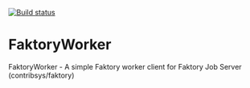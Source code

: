[![Build status](https://img.shields.io/github/actions/workflow/status/tpod/FaktoryWorker/build-and-test.yml)](https://github.com/tpod/FaktoryWorker/actions/workflows/build-and-test.yml)


# FaktoryWorker
FaktoryWorker - A simple Faktory worker client for Faktory Job Server (contribsys/faktory)
